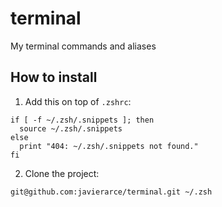 # terminal

My terminal commands and aliases

## How to install

1. Add this on top of `.zshrc`:

```
if [ -f ~/.zsh/.snippets ]; then
  source ~/.zsh/.snippets
else
  print "404: ~/.zsh/.snippets not found."
fi
```

2. Clone the project:

```
git@github.com:javierarce/terminal.git ~/.zsh
```
